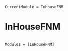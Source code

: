 ```@meta
CurrentModule = InHouseFNM
```

# InHouseFNM

```@index
```

```@autodocs
Modules = [InHouseFNM]
```
